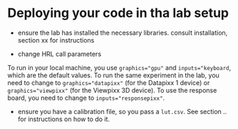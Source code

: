 # Deploying your code in tha lab setup

- ensure the lab has installed the necessary libraries.
 consult installation, section xx for instructions
 
- change HRL call parameters

To run in your local machine, you use `graphics="gpu"` and `inputs="keyboard`,
which are the default values.
To run the same experiment in the lab, you need to change to
`graphics="datapixx"` (for the Datapixx 1 device) or 
`graphics="viewpixx"` (for the Viewpixx 3D device).
To use the response board, you need to change to `inputs="responsepixx"`.


- ensure you have a calibration file, so you pass a `lut.csv`. 
See section .. for instructions on how to do it.



